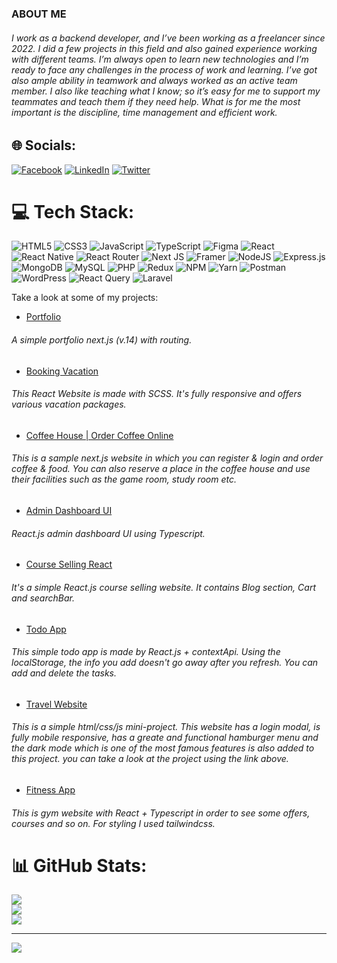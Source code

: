 ### ABOUT ME          
###### I work as a backend developer, and I’ve been working as a freelancer since 2022. I did a few projects in this field and also gained experience working with different teams. I’m always open to learn new technologies and I’m ready to face any challenges in the process of work and learning. I’ve got also ample ability in teamwork and always worked as an active team member. I also like teaching what I know; so it’s easy for me to support my teammates and teach them if they need help. What is for me the most important is the discipline, time management and efficient work.<br>

## 🌐 Socials:
[![Facebook](https://img.shields.io/badge/Facebook-%231877F2.svg?logo=Facebook&logoColor=white)](https://facebook.com/https://www.facebook.com/profile.php?id=100081294337315) [![LinkedIn](https://img.shields.io/badge/LinkedIn-%230077B5.svg?logo=linkedin&logoColor=white)](https://linkedin.com/in/behnamhamidi688) [![Twitter](https://img.shields.io/badge/Twitter-%231DA1F2.svg?logo=Twitter&logoColor=white)](https://twitter.com/Behnam365857187) 

# 💻 Tech Stack:
![HTML5](https://img.shields.io/badge/html5-%23E34F26.svg?style=for-the-badge&logo=html5&logoColor=white) ![CSS3](https://img.shields.io/badge/css3-%231572B6.svg?style=for-the-badge&logo=css3&logoColor=white) ![JavaScript](https://img.shields.io/badge/javascript-%23323330.svg?style=for-the-badge&logo=javascript&logoColor=%23F7DF1E) ![TypeScript](https://img.shields.io/badge/typescript-%23007ACC.svg?style=for-the-badge&logo=typescript&logoColor=white) ![Figma](https://img.shields.io/badge/figma-%23F24E1E.svg?style=for-the-badge&logo=figma&logoColor=white) ![React](https://img.shields.io/badge/react-%2320232a.svg?style=for-the-badge&logo=react&logoColor=%2361DAFB) ![React Native](https://img.shields.io/badge/react_native-%2320232a.svg?style=for-the-badge&logo=react&logoColor=%2361DAFB) ![React Router](https://img.shields.io/badge/React_Router-CA4245?style=for-the-badge&logo=react-router&logoColor=white) ![Next JS](https://img.shields.io/badge/Next-black?style=for-the-badge&logo=next.js&logoColor=white) ![Framer](https://img.shields.io/badge/Framer-black?style=for-the-badge&logo=framer&logoColor=blue) ![NodeJS](https://img.shields.io/badge/node.js-6DA55F?style=for-the-badge&logo=node.js&logoColor=white) ![Express.js](https://img.shields.io/badge/express.js-%23404d59.svg?style=for-the-badge&logo=express&logoColor=%2361DAFB) ![MongoDB](https://img.shields.io/badge/MongoDB-%234ea94b.svg?style=for-the-badge&logo=mongodb&logoColor=white) ![MySQL](https://img.shields.io/badge/mysql-%2300000f.svg?style=for-the-badge&logo=mysql&logoColor=white) ![PHP](https://img.shields.io/badge/php-%23777BB4.svg?style=for-the-badge&logo=php&logoColor=white) ![Redux](https://img.shields.io/badge/redux-%23593d88.svg?style=for-the-badge&logo=redux&logoColor=white)  ![NPM](https://img.shields.io/badge/NPM-%23CB3837.svg?style=for-the-badge&logo=npm&logoColor=white) ![Yarn](https://img.shields.io/badge/yarn-%232C8EBB.svg?style=for-the-badge&logo=yarn&logoColor=white) ![Postman](https://img.shields.io/badge/Postman-FF6C37?style=for-the-badge&logo=postman&logoColor=white) ![WordPress](https://img.shields.io/badge/WordPress-%23117AC9.svg?style=for-the-badge&logo=WordPress&logoColor=white) ![React Query](https://img.shields.io/badge/-React%20Query-FF4154?style=for-the-badge&logo=react%20query&logoColor=white) ![Laravel](https://img.shields.io/badge/laravel-%23FF2D20.svg?style=for-the-badge&logo=laravel&logoColor=white)

Take a look at some of my projects:
- [Portfolio](https://portfolio2-nu-opal.vercel.app/)
###### A simple portfolio next.js (v.14) with routing.
- [Booking Vacation](https://booking-theta-two.vercel.app/)
###### This React Website is made with SCSS. It's fully responsive and offers various vacation packages.
- [Coffee House | Order Coffee Online](https://coffeehouse-three.vercel.app/)
###### This is a sample next.js website in which you can register & login and order coffee & food. You can also reserve a place in the coffee house and use their facilities such as the game room, study room etc.
- [Admin Dashboard UI](https://admin-dashboard-vert-tau.vercel.app/)
###### React.js admin dashboard UI using Typescript.
- [Course Selling React](https://smarterdev.vercel.app/)
######     It's a simple React.js course selling website. It contains Blog section, Cart and searchBar.
-  [Todo App](https://todo2-sage.vercel.app/)
######     This simple todo app is made by React.js + contextApi. Using the localStorage, the info you add doesn't go away after you refresh. You can add and delete the tasks.
- [Travel Website](https://behnamhamidi1991.github.io/travel/)
###### This is a simple html/css/js mini-project. This website has a login modal, is fully mobile responsive, has a greate and functional hamburger menu and the dark mode which is one of the most famous features is also added to this project. you can take a look at the project using the link above.
- [Fitness App](https://fitnessapp-wine.vercel.app/)
###### This is gym website with React + Typescript in order to see some offers, courses and so on. For styling I used tailwindcss.



# 📊 GitHub Stats:
![](https://github-readme-stats.vercel.app/api?username=behnamhamidi1991&theme=tokyonight&hide_border=false&include_all_commits=false&count_private=false)<br/>
![](https://github-readme-streak-stats.herokuapp.com/?user=behnamhamidi1991&theme=tokyonight&hide_border=false)<br/>
![](https://github-readme-stats.vercel.app/api/top-langs/?username=behnamhamidi1991&theme=tokyonight&hide_border=false&include_all_commits=false&count_private=false&layout=compact)

---
[![](https://visitcount.itsvg.in/api?id=behnamhamidi1991&icon=0&color=0)](https://visitcount.itsvg.in)

<!-- Proudly created with GPRM ( https://gprm.itsvg.in ) -->

